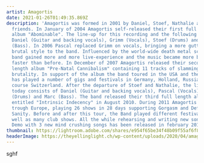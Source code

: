 ```yaml
---
artist: Amagortis
date: 2021-01-26T01:49:35.869Z
description: 'Amagortis was formed in 2001 by Daniel, Stoef, Nathalie and
  friends. In January of 2004 Amagortis self-released their first full length
  album "Abominable". The line-up for this recording and the following gigs was:
  Daniel (Guitar and backing vocals), Grimm (Vocals), Stoef (Drums) and Nathalie
  (Bass). In 2006 Pascal replaced Grimm on vocals, bringing a more guttural and
  brutal style to the band. Influenced by the world-wide death metal scene the
  band gained more and more live-experience and the music became more brutal and
  faster than before. In December of 2007 Amagortis released their second full
  length album "Pre-Natal Cannibalism" containing 11 tracks of slamming guttural
  brutality. In support of the album the band toured in the USA and the UK and
  has played a number of gigs and festivals in Germany, Holland, Russia and of
  course Switzerland. After the departure of Stoef and Nathalie, the line-up
  today consists of Daniel (Guitar and backing vocals), Pascal (Vocals), Ruppi
  (Drums) and Marc (Bass). The band released their third full length album
  entitled "Intrinsic Indecency" in August 2010. During 2011 Amagortis toured
  trough Europe, playing 26 shows in 28 days supporting Gorgasm and Defeated
  Sanity. Before and after this tour, the Band played different festivals as
  well as many club shows. All the while rehearsing and writing new songs. A
  Demo with 3 new mind crushing songs has been released in february 2012.'
thumbnail: https://lightroom.adobe.com/shares/e954f65be34f48b09f55af6f8d3c96b4/albums/31bafdfe9e4c3c02014ed2f3de65f4a6/assets/72ee9ee8e15b3dd463f876648fa9f4c9
headerImage: https://theyellinglight.ch/wp-content/uploads/2020/04/amagortis3-bg-black-1148x574.jpg
---
```

sghf